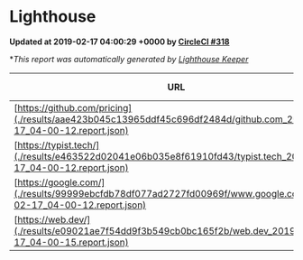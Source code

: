 
# Lighthouse

**Updated at 2019-02-17 04:00:29 +0000 by [CircleCI #318](https://circleci.com/gh/ItinerisLtd/lighthouse-keeper-example/318)**

**This report was automatically generated by [Lighthouse Keeper](https://github.com/itinerisltd/lighthouse-keeper)*

| URL | Performance | Accessibility | Best Practices | SEO | PWA | Updated At |
| --- | --- | --- | --- | --- | --- | --- |
| [https://github.com/pricing](./results/aae423b045c13965ddf45c696df2484d/github.com_2019-02-17_04-00-12.report.json) | 0.65 | 0.89 | 0.93 | 0.9 | 0.58 | 2019-02-17T04:00:12.542Z |
| [https://typist.tech/](./results/e463522d02041e06b035e8f61910fd43/typist.tech_2019-02-17_04-00-12.report.json) | 0.97 | 0.8 | 0.71 | 1 | 0.58 | 2019-02-17T04:00:12.212Z |
| [https://google.com/](./results/99999ebcfdb78df077ad2727fd00969f/www.google.com_2019-02-17_04-00-12.report.json) | 0.96 | 0.71 | 0.93 | 0.8 | 0.58 | 2019-02-17T04:00:12.701Z |
| [https://web.dev/](./results/e09021ae7f54dd9f3b549cb0bc165f2b/web.dev_2019-02-17_04-00-15.report.json) | 0.9 | 0.93 | 1 | 0.91 | 1 | 2019-02-17T04:00:15.504Z |
